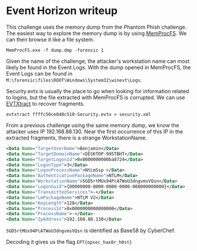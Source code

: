 # Event Horizon writeup

This challenge uses the memory dump from the Phantom Phish challenge. The easiest way to explore the memory dump is by using [MemProcFS](https://github.com/ufrisk/MemProcFS). We can then browse it like a file system.

`MemProcFS.exe -f dump.dmp -forensic 1`

Given the name of the challenge, the attacker's workstation name can most likely be found in the Event Logs. With the dump opened in MemProcFS, the Event Logs can be found in `M:\forensic\files\ROOT\Windows\System32\winevt\Logs`.

Security.evtx is usually the place to go when looking for information related to logins, but the file extracted with MemProcFS is corrupted. We can use [EVTXtract](https://github.com/williballenthin/EVTXtract) to recover fragments.

`evtxtract ffffc50ce048c510-Security.evtx > security.xml`

From a previous challenge using the same memory dump, we know the attacker uses IP 192.168.88.130. Near the first occurrence of this IP in the extracted fragments, there is a strange WorkstationName.

```xml
<Data Name="TargetUserName">Benjamin</Data>
<Data Name="TargetDomainName">DESKTOP-995TBHT</Data>
<Data Name="TargetLogonId">0x0000000000ba8724</Data>
<Data Name="LogonType">3</Data>
<Data Name="LogonProcessName">NtLmSsp </Data>
<Data Name="AuthenticationPackageName">NTLM</Data>
<Data Name="WorkstationName">5GD5rtMUx94PcATWoU3dngvmsVQsn</Data>
<Data Name="LogonGuid">{00000000-0000-0000-0000-000000000000}</Data>
<Data Name="TransmittedServices">-</Data>
<Data Name="LmPackageName">NTLM V2</Data>
<Data Name="KeyLength">128</Data>
<Data Name="ProcessId">0x0000000000000000</Data>
<Data Name="ProcessName">-</Data>
<Data Name="IpAddress">192.168.88.130</Data>
```

`5GD5rtMUx94PcATWoU3dngvmsVQsn` is identified as Base58 by CyberChef.

Decoding it gives us the flag `EPT{opsec_hax0r_h0st}`
